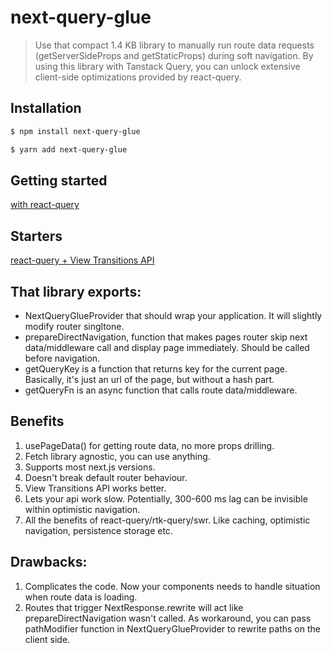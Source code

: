 # next-query-glue

> Use that compact 1.4 KB library to manually run route data requests (getServerSideProps and getStaticProps) during soft navigation. By using this library with Tanstack Query, you can unlock extensive client-side optimizations provided by react-query.

## Installation


```sh
$ npm install next-query-glue
```
```sh
$ yarn add next-query-glue
```

## Getting started
[with react-query](docs%2Fwith-react-query%2FREADME.md)

## Starters
[react-query + View Transitions API](https://github.com/akhmadshin/next-query-glue-starter)

## That library exports:
- NextQueryGlueProvider that should wrap your application. It will slightly modify router singltone.
- prepareDirectNavigation, function that makes pages router skip next data/middleware call and display page immediately. Should be called before navigation.
- getQueryKey is a function that returns key for the current page. Basically, it's just an url of the page, but without a hash part.
- getQueryFn is an async function that calls route data/middleware.


## Benefits
1) usePageData() for getting route data, no more props drilling.
2) Fetch library agnostic, you can use anything.
3) Supports most next.js versions.
4) Doesn't break default router behaviour.
5) View Transitions API works better.
6) Lets your api work slow. Potentially, 300-600 ms lag can be invisible within optimistic navigation.
7) All the benefits of react-query/rtk-query/swr. Like caching, optimistic navigation, persistence storage etc.


## Drawbacks:
1) Complicates the code. Now your components needs to handle situation when route data is loading.
2) Routes that trigger NextResponse.rewrite will act like prepareDirectNavigation     wasn't called. As workaround, you can pass pathModifier function in NextQueryGlueProvider to rewrite paths on the client side.
